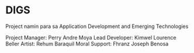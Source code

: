 # DIGS

Project namin para sa Application Development and Emerging Technologies

Project Manager: Perry Andre Moya
Lead Developer: Kimwel Lourence Beller
Artist: Rehum Baraquil
Moral Support: Fhranz Joseph Benosa
